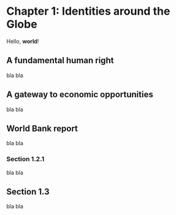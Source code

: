 # Chapter 1: Identities around the Globe

Hello, **world**!

## A fundamental human right

bla bla

## A gateway to economic opportunities

bla bla

## World Bank report

bla bla

### Section 1.2.1

bla bla

## Section 1.3

bla bla